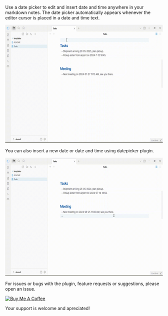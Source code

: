 Use a date picker to edit and insert date and time anywhere in your markdown notes.
The date picker automatically appears whenever the editor cursor is placed in a date and time text.

![datepicker-demo](./datepicker-demo.gif)

You can also insert a new date or date and time using datepicker plugin.

![datepicker-insert-demo](./datepicker-insert-demo.gif)

For issues or bugs with the plugin, feature requests or suggestions, please open an issue.

<a href="https://www.buymeacoffee.com/joycode" target="_blank"><img src="https://cdn.buymeacoffee.com/buttons/v2/default-yellow.png" alt="Buy Me A Coffee" style="height: 60px !important;width: 217px !important;" ></a>

Your support is welcome and apreciated!

